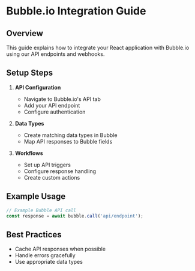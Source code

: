 
# Bubble.io Integration Guide

## Overview
This guide explains how to integrate your React application with Bubble.io using our API endpoints and webhooks.

## Setup Steps

1. **API Configuration**
   - Navigate to Bubble.io's API tab
   - Add your API endpoint
   - Configure authentication

2. **Data Types**
   - Create matching data types in Bubble
   - Map API responses to Bubble fields

3. **Workflows**
   - Set up API triggers
   - Configure response handling
   - Create custom actions

## Example Usage
```javascript
// Example Bubble API call
const response = await bubble.call('api/endpoint');
```

## Best Practices
- Cache API responses when possible
- Handle errors gracefully
- Use appropriate data types
